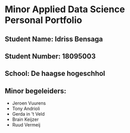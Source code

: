 # Minor Applied Data Science Personal Portfolio


## Student Name: Idriss Bensaga
## Student Number: 18095003
## School: De haagse hogeschhol

## Minor begeleiders:

* Jeroen Vuurens
* Tony Andrioli
* Gerda in 't Veld
* Brain Keijzer
* Ruud Vermeij
